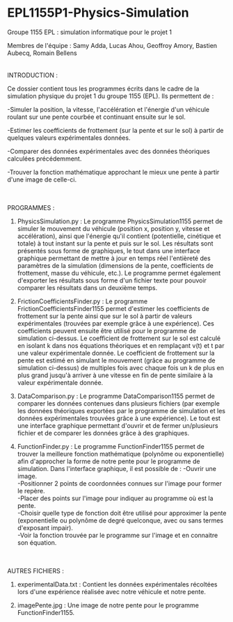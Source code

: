 # EPL1155P1-Physics-Simulation
Groupe 1155 EPL : simulation informatique pour le projet 1

Membres de l'équipe : Samy Adda, Lucas Ahou, Geoffroy Amory, Bastien Aubecq, Romain Bellens
\
\
\
INTRODUCTION :

Ce dossier contient tous les programmes écrits dans le cadre de la simulation physique du projet 1 du groupe 1155 (EPL).
Ils permettent de :

-Simuler la position, la vitesse, l'accélération et l'énergie d'un véhicule roulant sur une pente courbée et continuant ensuite sur le sol.

-Estimer les coefficients de frottement (sur la pente et sur le sol) à partir de quelques valeurs expérimentales données.

-Comparer des données expérimentales avec des données théoriques calculées précédemment.

-Trouver la fonction mathématique approchant le mieux une pente à partir d'une image de celle-ci.

\
\
PROGRAMMES :

1) PhysicsSimulation.py :
Le programme PhysicsSimulation1155 permet de simuler le mouvement du véhicule (position x, position y, vitesse et accélération), ainsi que l'énergie qu'il contient (potentielle, cinétique et totale) à tout instant sur la pente et puis sur le sol.
Les résultats sont présentés sous forme de graphiques, le tout dans une interface graphique permettant de mettre à jour en temps réel l'entièreté des paramètres de la simulation (dimensions de la pente, coefficients de frottement, masse du véhicule, etc.).
Le programme permet également d'exporter les résultats sous forme d'un fichier texte pour pouvoir comparer les résultats dans un deuxième temps.

2) FrictionCoefficientsFinder.py :
Le programme FrictionCoefficientsFinder1155 permet d'estimer les coefficients de frottement sur la pente ainsi que sur le sol à partir de valeurs expérimentales (trouvées par exemple grâce à une expérience).
Ces coefficients peuvent ensuite être utilisé pour le programme de simulation ci-dessus.
Le coefficient de frottement sur le sol est calculé en isolant k dans nos équations théoriques et en remplaçant v(t) et t par une valeur expérimentale donnée.
Le coefficient de frottement sur la pente est estimé en simulant le mouvement (grâce au programme de simulation ci-dessus) de multiples fois avec chaque fois un k de plus en plus grand jusqu'à arriver à une vitesse en fin de pente similaire à la valeur expérimentale donnée.

3) DataComparison.py :
Le programme DataComparison1155 permet de comparer les données contenues dans plusieurs fichiers (par exemple les données théoriques exportées par le programme de simulation et les données expérimentales trouvées grâce à une expérience).
Le tout est une interface graphique permettant d'ouvrir et de fermer un/plusieurs fichier et de comparer les données grâce à des graphiques.

4) FunctionFinder.py :
Le programme FunctionFinder1155 permet de trouver la meilleure fonction mathématique (polynôme ou exponentielle) afin d'approcher la forme de notre pente pour le programme de simulation.
Dans l'interface graphique, il est possible de :
-Ouvrir une image.  
-Positionner 2 points de coordonnées connues sur l'image pour former le repère.  
-Placer des points sur l'image pour indiquer au programme où est la pente.  
-Choisir quelle type de fonction doit être utilisé pour approximer la pente (exponentielle ou polynôme de degré quelconque, avec ou sans termes d'exposant impair).  
-Voir la fonction trouvée par le programme sur l'image et en connaitre son équation.

\
\
AUTRES FICHIERS :

1) experimentalData.txt :
Contient les données expérimentales récoltées lors d'une expérience réalisée avec notre véhicule et notre pente.

2) imagePente.jpg :
Une image de notre pente pour le programme FunctionFinder1155.
